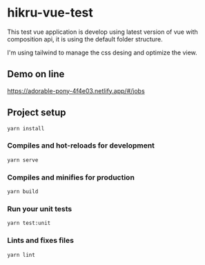 # hikru-vue-test

This test vue application is develop using latest version of vue with composition api, it is using the default folder structure.

I'm using tailwind to manage the css desing and optimize the view.


## Demo on line
https://adorable-pony-4f4e03.netlify.app/#/jobs

## Project setup
```
yarn install
```

### Compiles and hot-reloads for development
```
yarn serve
```

### Compiles and minifies for production
```
yarn build
```

### Run your unit tests
```
yarn test:unit
```

### Lints and fixes files
```
yarn lint
```